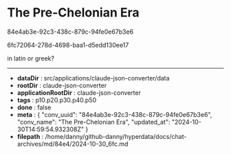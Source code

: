 # The Pre-Chelonian Era

84e4ab3e-92c3-438c-879c-94fe0e67b3e6

6fc72064-278d-4698-baa1-d5edd130ee17

in latin or greek?

---

* **dataDir** : src/applications/claude-json-converter/data
* **rootDir** : claude-json-converter
* **applicationRootDir** : claude-json-converter
* **tags** : p10.p20.p30.p40.p50
* **done** : false
* **meta** : {
  "conv_uuid": "84e4ab3e-92c3-438c-879c-94fe0e67b3e6",
  "conv_name": "The Pre-Chelonian Era",
  "updated_at": "2024-10-30T14:59:54.932308Z"
}
* **filepath** : /home/danny/github-danny/hyperdata/docs/chat-archives/md/84e4/2024-10-30_6fc.md